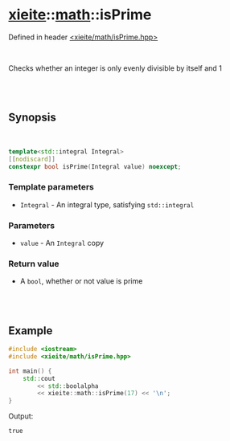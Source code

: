 # [xieite](../xieite.md)::[math](../math.md)::isPrime
Defined in header [<xieite/math/isPrime.hpp>](../../include/xieite/math/isPrime.hpp)

<br/>

Checks whether an integer is only evenly divisible by itself and 1

<br/><br/>

## Synopsis

<br/>

```cpp
template<std::integral Integral>
[[nodiscard]]
constexpr bool isPrime(Integral value) noexcept;
```
### Template parameters
- `Integral` - An integral type, satisfying `std::integral`
### Parameters
- `value` - An `Integral` copy
### Return value
- A `bool`, whether or not value is prime

<br/><br/>

## Example
```cpp
#include <iostream>
#include <xieite/math/isPrime.hpp>

int main() {
	std::cout
		<< std::boolalpha
		<< xieite::math::isPrime(17) << '\n';
}
```
Output:
```
true
```
